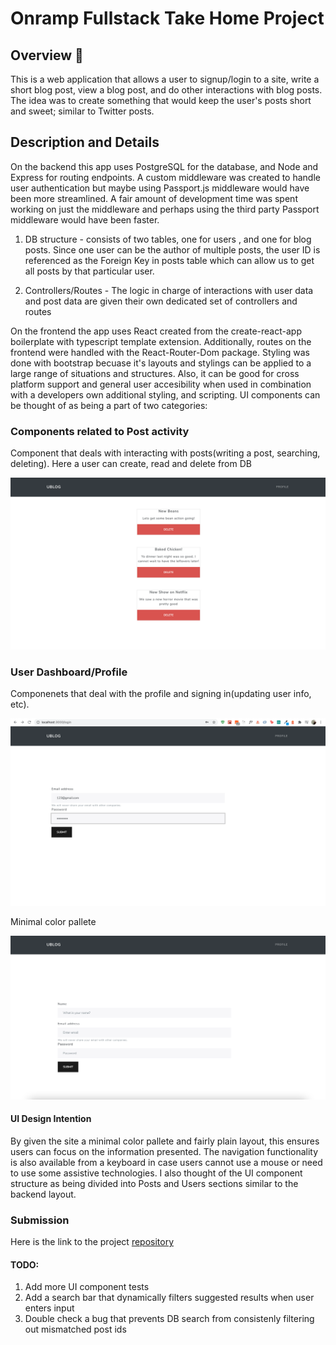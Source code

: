 # Onramp Fullstack Take Home Project

## Overview 🤖

This is a web application that allows a user to signup/login to a site, write a short blog post, view a blog post, and do other interactions with blog posts. The idea was to create something that would keep the user's posts short and sweet; similar to Twitter posts.

## Description and Details

On the backend this app uses PostgreSQL for the database, and Node and Express for routing endpoints.
A custom middleware was created to handle user authentication but maybe using Passport.js middleware would have been more streamlined. A fair amount of development time was spent working on just the middleware and perhaps using the third party Passport middleware would have been faster.

1. DB structure - consists of two tables, one for users , and one for blog posts. Since one user can be the author of multiple posts, the user ID is referenced as the Foreign Key in posts table which can allow us to get all posts by that particular user.

2. Controllers/Routes - The logic in charge of interactions with user data and post data are given their own dedicated set of controllers and routes

On the frontend the app uses React created from the create-react-app boilerplate with typescript template extension. Additionally, routes on the frontend were handled with the React-Router-Dom package. Styling was done with bootstrap becuase it's layouts and stylings can be applied to a large range of situations and structures. Also, it can be good for cross platform support and general user accesibility when used in combination with a developers own additional styling, and scripting. UI components can be thought of as being a part of two categories:

### Components related to Post activity

Component that deals with interacting with posts(writing a post, searching, deleting). Here a user can create, read and delete from DB

<img src="https://raw.githubusercontent.com/chadhindsight/onramp_fs/main/photos/onramp_pic.png" width="600" alt="view of posts"/>

### User Dashboard/Profile

Componenets that deal with the profile and signing in(updating user info, etc).

<img src="https://raw.githubusercontent.com/chadhindsight/onramp_fs/main/photos/onramp_pic2.png" width="600" alt="view of the login page"/>

Minimal color pallete

<img src="https://raw.githubusercontent.com/chadhindsight/onramp_fs/main/photos/onramp_pic3.png" width="600" alt="sign up"/>

#### UI Design Intention

By given the site a minimal color pallete and fairly plain layout, this ensures users can focus on the information presented. The navigation functionality is also available from a keyboard in case users cannot use a mouse or need to use some assistive technologies. I also thought of the UI component structure as being divided into Posts and Users sections similar to the backend layout.

### Submission

Here is the link to the project [repository](https://github.com/chadhindsight/onramp_fs)

#### TODO:

1. Add more UI component tests
2. Add a search bar that dynamically filters suggested results when user enters input
3. Double check a bug that prevents DB search from consistenly filtering out mismatched post ids
